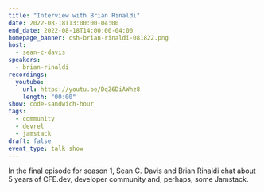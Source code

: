 ```yaml
---
title: "Interview with Brian Rinaldi"
date: 2022-08-18T13:00:00-04:00
end_date: 2022-08-18T14:00:00-04:00
homepage_banner: csh-brian-rinaldi-081822.png
host:
  - sean-c-davis
speakers:
  - brian-rinaldi
recordings:
  youtube:
    url: https://youtu.be/DqZ6DiAWhz8
    length: "00:00"
show: code-sandwich-hour
tags:
  - community
  - devrel
  - jamstack
draft: false
event_type: talk show
---
```


In the final episode for season 1, Sean C. Davis and Brian Rinaldi chat about 5 years of CFE.dev, developer community and, perhaps, some Jamstack.

